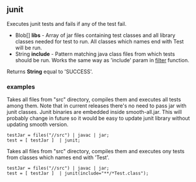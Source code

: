## junit

Executes junit tests and fails if any of the test fail.

 * Blob[] __libs__ - Array of jar files containing test classes and all
library classes needed for test to run.
All classes which names end with Test will be run.
 * String __include__ - Pattern matching java class files from which
tests should be run. Works the same way as 'include' param
in [filter](filter.md) function.

Returns __String__ equal to 'SUCCESS'.

### examples

Takes all files from "src" directory, compiles them and executes all tests
among them.
Note that in current releases there's no need to pass jar with junit classes.
Junit binaries are embedded inside smooth-all.jar.
This will probably change in future so it would be easy to update junit
 library without updating smooth version.

```
testJar = files("//src") | javac | jar;
test = [ testJar ]  | junit;
```

Takes all files from "src" directory, compiles them and executes ony tests from classes which names end with 'Test'.

```
testJar = files("//src") | javac | jar;
test = [ testJar ]  | junit(include="**/*Test.class");
```
